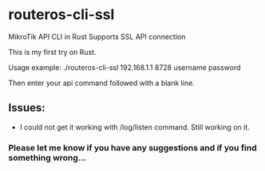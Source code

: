 # routeros-cli-ssl
MikroTik API CLI in Rust
Supports SSL API connection

This is my first try on Rust. 

Usage example:
./routeros-cli-ssl 192.168.1.1 8728 username password

Then enter your api command followed with a blank line.

## Issues:

- I could not get it working with /log/listen command. Still working on it.


### Please let me know if you have any suggestions and if you find something wrong...